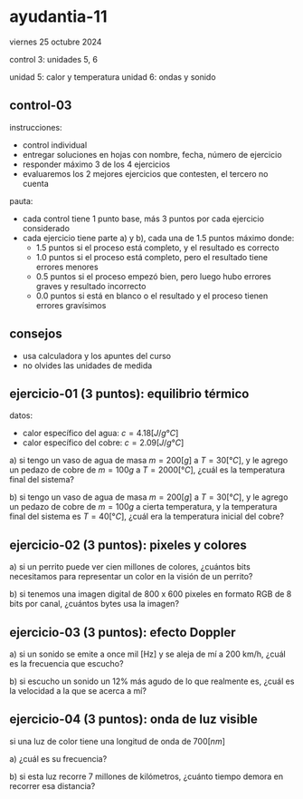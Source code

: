 # ayudantia-11

viernes 25 octubre 2024

control 3: unidades 5, 6

unidad 5: calor y temperatura
unidad 6: ondas y sonido

## control-03

instrucciones:

- control individual
- entregar soluciones en hojas con nombre, fecha, número de ejercicio
- responder máximo 3 de los 4 ejercicios
- evaluaremos los 2 mejores ejercicios que contesten, el tercero no cuenta

pauta:

- cada control tiene 1 punto base, más 3 puntos por cada ejercicio considerado
- cada ejercicio tiene parte a) y b), cada una de 1.5 puntos máximo donde:
  - 1.5 puntos si el proceso está completo, y el resultado es correcto
  - 1.0 puntos si el proceso está completo, pero el resultado tiene errores menores
  - 0.5 puntos si el proceso empezó bien, pero luego hubo errores graves y resultado incorrecto
  - 0.0 puntos si está en blanco o el resultado y el proceso tienen errores gravísimos

## consejos

- usa calculadora y los apuntes del curso
- no olvides las unidades de medida

## ejercicio-01 (3 puntos): equilibrio térmico

datos:

- calor específico del agua: $c = 4.18[J/g°C]$
- calor específico del cobre: $c = 2.09[J/g°C]$

a) si tengo un vaso de agua de masa $m = 200[g]$ a $T = 30[°C]$, y le agrego un pedazo de cobre de $m = 100 g$ a $T = 2000[°C]$, ¿cuál es la temperatura final del sistema?

b) si tengo un vaso de agua de masa $m = 200[g]$ a $T = 30[°C]$, y le agrego un pedazo de cobre de $m = 100 g$ a cierta temperatura, y la temperatura final del sistema es $T = 40[°C]$, ¿cuál era la temperatura inicial del cobre?

## ejercicio-02 (3 puntos): pixeles y colores

a) si un perrito puede ver cien millones de colores, ¿cuántos bits necesitamos para representar un color en la visión de un perrito?

b) si tenemos una imagen digital de 800 x 600 pixeles en formato RGB de 8 bits por canal, ¿cuántos bytes usa la imagen?

## ejercicio-03 (3 puntos): efecto Doppler

a) si un sonido se emite a once mil [Hz] y se aleja de mí a 200 km/h, ¿cuál es la frecuencia que escucho?

b) si escucho un sonido un 12% más agudo de lo que realmente es, ¿cuál es la velocidad a la que se acerca a mí?

## ejercicio-04 (3 puntos): onda de luz visible

si una luz de color tiene una longitud de onda de $700[nm]$

a) ¿cuál es su frecuencia?

b) si esta luz recorre 7 millones de kilómetros, ¿cuánto tiempo demora en recorrer esa distancia?
